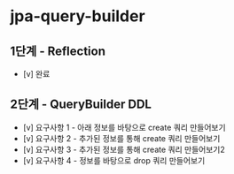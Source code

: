# jpa-query-builder

## 1단계 - Reflection

- [v] 완료

## 2단계 - QueryBuilder DDL

- [v] 요구사항 1 - 아래 정보를 바탕으로 create 쿼리 만들어보기
- [v] 요구사항 2 - 추가된 정보를 통해 create 쿼리 만들어보기
- [v] 요구사항 3 - 추가된 정보를 통해 create 쿼리 만들어보기2
- [v] 요구사항 4 - 정보를 바탕으로 drop 쿼리 만들어보기
